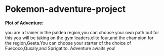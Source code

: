 # Pokemon-adventure-project

**Plot of Adventure:**

you are a trainer in the paldea region,you can choose your own path but for this you will be taking on the gym leaders,elite four,and the champion for the region,Geeta.You can choose your starter of the choice of Fuecoco,Quxaly,and Sprigatito. Adventure awaits you!
